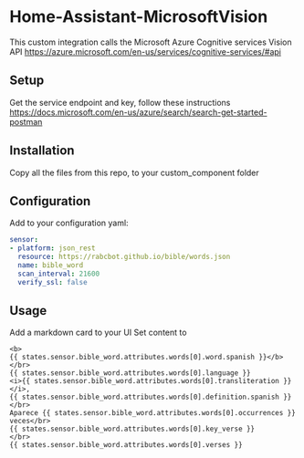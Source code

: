 # Home-Assistant-MicrosoftVision
This custom integration calls the Microsoft Azure Cognitive services Vision API https://azure.microsoft.com/en-us/services/cognitive-services/#api

## Setup
Get the service endpoint and key, follow these instructions https://docs.microsoft.com/en-us/azure/search/search-get-started-postman

## Installation
Copy all the files from this repo, to your custom_component folder

## Configuration
Add to your configuration yaml:

```yaml
sensor:
- platform: json_rest
  resource: https://rabcbot.github.io/bible/words.json
  name: bible_word
  scan_interval: 21600
  verify_ssl: false
```

## Usage
Add a markdown card to your UI
Set content to
```
<b>
{{ states.sensor.bible_word.attributes.words[0].word.spanish }}</b></br>
{{ states.sensor.bible_word.attributes.words[0].language }}
<i>{{ states.sensor.bible_word.attributes.words[0].transliteration }}</i>,
{{ states.sensor.bible_word.attributes.words[0].definition.spanish }}
</br>
Aparece {{ states.sensor.bible_word.attributes.words[0].occurrences }}
veces</br>
{{ states.sensor.bible_word.attributes.words[0].key_verse }}
</br>
{{ states.sensor.bible_word.attributes.words[0].verses }}
```
